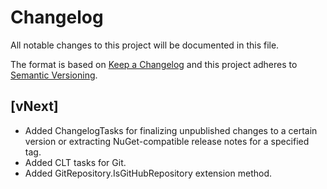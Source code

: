 # Changelog
All notable changes to this project will be documented in this file.

The format is based on [Keep a Changelog](http://keepachangelog.com/en/1.0.0/)
and this project adheres to [Semantic Versioning](http://semver.org/spec/v2.0.0.html).

## [vNext]
- Added ChangelogTasks for finalizing unpublished changes to a certain version or extracting NuGet-compatible release notes for a specified tag.
- Added CLT tasks for Git.
- Added GitRepository.IsGitHubRepository extension method.
